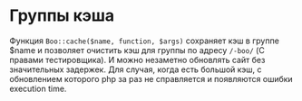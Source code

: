 # Группы кэша
Функция ```Boo::cache($name, function, $args)``` сохраняет кэш в группе $name и позволяет очистить кэш для группы по адресу ```/-boo/``` (С правами тестировщика). И можно незаметно обновлять сайт без значительных задержек. Для случая, когда есть большой кэш, с обновлением которого php за раз не справляется и появляются ошибки execution time. 
